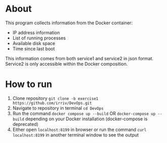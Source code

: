# About
This program collects information from the Docker container:
- IP address information
- List of running processes
- Available disk space
- Time since last boot

This information comes from both service1 and service2 in json format. Service2 is only accessible within the Docker composition.
# How to run
1. Clone repository ```git clone -b exercise1 https://github.com/irriv/DevOps.git```
2. Navigate to repository in terminal ```cd DevOps```
3. Run the command ```docker compose up --build``` OR ```docker-compose up --build``` depending on your Docker installation (docker-compose is deprecated)
4. Either open ```localhost:8199``` in browser or run the command ```curl localhost:8199``` in another terminal window to see the output
